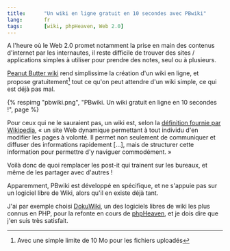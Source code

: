```yaml
--- 
title:      "Un wiki en ligne gratuit en 10 secondes avec PBwiki" 
lang:       fr 
tags:       [wiki, phpHeaven, Web 2.0]
---
```


A l'heure où le Web 2.0 promet notamment la prise en main des contenus d'internet par les internautes, il reste difficile de trouver des sites / applications simples à utiliser pour prendre des notes, seul ou à plusieurs.


[Peanut Butter wiki](http://pbwiki.com/) rend simplissime la création d'un wiki en ligne, et propose gratuitement[^1] tout ce qu'on peut attendre d'un wiki simple, ce qui est déjà pas mal.

{% respimg "pbwiki.png", "PBwiki. Un wiki gratuit en ligne en 10 secondes !", page %}


Pour ceux qui ne le sauraient pas, un wiki est, selon la [définition fournie par Wikipedia](http://fr.wikipedia.org/wiki/Wiki), «  un site Web dynamique permettant à tout individu d'en modifier les pages à volonté. Il permet non seulement de communiquer et diffuser des informations rapidement […], mais de structurer cette information pour permettre d'y naviguer commodément. »

Voilà donc de quoi remplacer les post-it qui trainent sur les bureaux, et même de les partager avec d'autres !

Apparemment, PBwiki est développé en spécifique, et ne s'appuie pas sur un logiciel libre de Wiki, alors qu'il en existe déjà tant.

J'ai par exemple choisi [DokuWiki](http://www.framasoft.net/article3441.html), un des logiciels libres de wiki les plus connus en PHP, pour la refonte en cours de [phpHeaven](http://www.phpheaven.net/), et je dois dire que j'en suis très satisfait.


[^1]: Avec une simple limite de 10 Mo pour les fichiers uploadés
